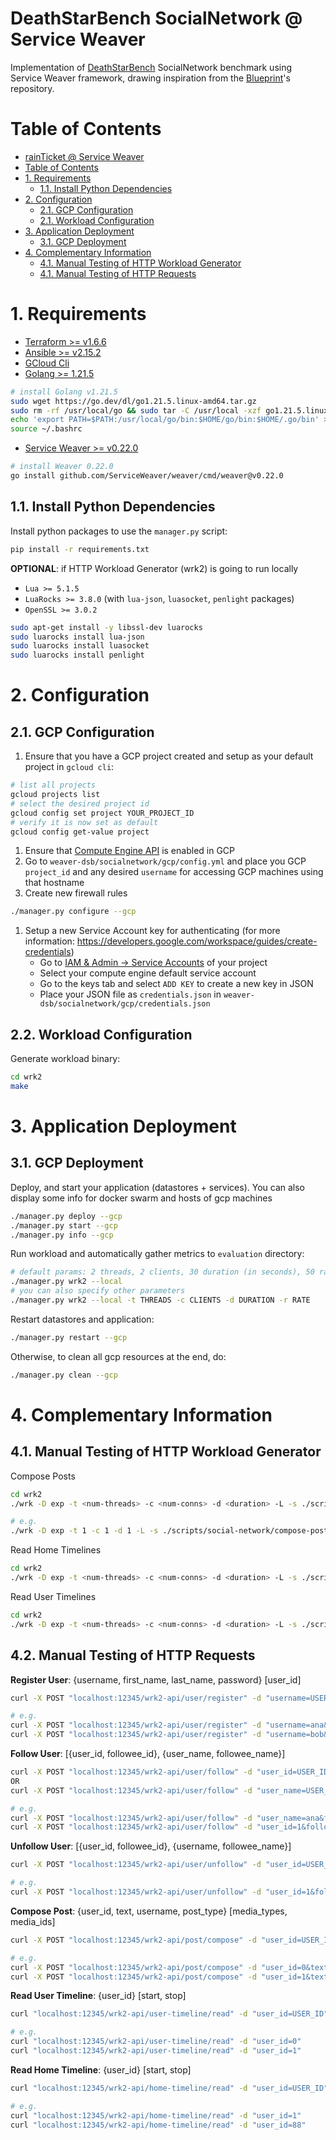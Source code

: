 # DeathStarBench SocialNetwork @ Service Weaver

Implementation of [DeathStarBench](https://github.com/delimitrou/DeathStarBench) SocialNetwork benchmark using Service Weaver framework, drawing inspiration from the [Blueprint](https://gitlab.mpi-sws.org/cld/blueprint)'s repository.

# Table of Contents
- [rainTicket @ Service Weaver](#deathstarbench-socialnetwork--service-weaver)
- [Table of Contents](#table-of-contents)
- [1. Requirements](#1-requirements)
  - [1.1. Install Python Dependencies](#11-install-python-dependencies)
- [2. Configuration](#2-configuration)
  - [2.1. GCP Configuration](#21-gcp-configuration)
  - [2.1. Workload Configuration](#21-workload-configuration)
- [3. Application Deployment](#3-application-deployment)
  - [3.1. GCP Deployment](#31-gcp-deployment)
- [4. Complementary Information](#4-complementary-information)
  - [4.1. Manual Testing of HTTP Workload Generator](#41-manual-testing-of-http-workload-generator)
  - [4.1. Manual Testing of HTTP Requests](#41-manual-testing-of-http-requests)

# 1. Requirements

- [Terraform >= v1.6.6](https://developer.hashicorp.com/terraform/tutorials/aws-get-started/install-cli)
- [Ansible >= v2.15.2](https://docs.ansible.com/ansible/latest/installation_guide/intro_installation.html)
- [GCloud Cli](https://cloud.google.com/sdk/docs/install)
- [Golang >= 1.21.5](https://go.dev/doc/install)
```zsh
# install Golang v1.21.5
sudo wget https://go.dev/dl/go1.21.5.linux-amd64.tar.gz
sudo rm -rf /usr/local/go && sudo tar -C /usr/local -xzf go1.21.5.linux-amd64.tar.gz
echo 'export PATH=$PATH:/usr/local/go/bin:$HOME/go/bin:$HOME/.go/bin' >> ~/.bashrc
source ~/.bashrc
```
- [Service Weaver >= v0.22.0](https://serviceweaver.dev/docs.html#installation)
```zsh
# install Weaver 0.22.0
go install github.com/ServiceWeaver/weaver/cmd/weaver@v0.22.0
```


## 1.1. Install Python Dependencies

Install python packages to use the `manager.py` script:
```zsh
pip install -r requirements.txt
```

**OPTIONAL**: if HTTP Workload Generator (wrk2) is going to run locally
- `Lua >= 5.1.5`
- `LuaRocks >= 3.8.0` (with `lua-json`, `luasocket`, `penlight` packages)
- `OpenSSL >= 3.0.2`

```zsh
sudo apt-get install -y libssl-dev luarocks
sudo luarocks install lua-json
sudo luarocks install luasocket
sudo luarocks install penlight
```

# 2. Configuration

## 2.1. GCP Configuration

1. Ensure that you have a GCP project created and setup as your default project in `gcloud cli`:
``` zsh
# list all projects
gcloud projects list
# select the desired project id
gcloud config set project YOUR_PROJECT_ID
# verify it is now set as default
gcloud config get-value project
```
1. Ensure that [Compute Engine API](https://console.cloud.google.com/marketplace/product/google/compute.googleapis.com) is enabled in GCP
2. Go to `weaver-dsb/socialnetwork/gcp/config.yml` and place you GCP `project_id` and any desired `username` for accessing GCP machines using that hostname
3. Create new firewall rules
``` zsh
./manager.py configure --gcp
```
1. Setup a new Service Account key for authenticating (for more information: https://developers.google.com/workspace/guides/create-credentials)
    - Go to [IAM & Admin -> Service Accounts](https://console.cloud.google.com/iam-admin/serviceaccounts) of your project
    - Select your compute engine default service account
    - Go to the keys tab and select `ADD KEY` to create a new key in JSON
    - Place your JSON file as `credentials.json` in `weaver-dsb/socialnetwork/gcp/credentials.json`

## 2.2. Workload Configuration

Generate workload binary:

```zsh
cd wrk2
make
```

# 3. Application Deployment

## 3.1. GCP Deployment

Deploy, and start your application (datastores + services). You can also display some info for docker swarm and hosts of gcp machines
``` zsh
./manager.py deploy --gcp
./manager.py start --gcp
./manager.py info --gcp
```

Run workload and automatically gather metrics to `evaluation` directory:
``` zsh
# default params: 2 threads, 2 clients, 30 duration (in seconds), 50 rate
./manager.py wrk2 --local
# you can also specify other parameters
./manager.py wrk2 --local -t THREADS -c CLIENTS -d DURATION -r RATE
```

Restart datastores and application:
``` zsh
./manager.py restart --gcp
```

Otherwise, to clean all gcp resources at the end, do:

``` zsh
./manager.py clean --gcp
```

# 4. Complementary Information

## 4.1. Manual Testing of HTTP Workload Generator

Compose Posts

```zsh
cd wrk2
./wrk -D exp -t <num-threads> -c <num-conns> -d <duration> -L -s ./scripts/social-network/compose-post.lua http://localhost:12345/wrk2-api/post/compose -R <reqs-per-sec>

# e.g.
./wrk -D exp -t 1 -c 1 -d 1 -L -s ./scripts/social-network/compose-post.lua http://localhost:12345/wrk2-api/post/compose -R 1
```

Read Home Timelines

```zsh
cd wrk2
./wrk -D exp -t <num-threads> -c <num-conns> -d <duration> -L -s ./scripts/social-network/read-home-timeline.lua http://localhost:12345/wrk2-api/home-timeline/read -R <reqs-per-sec>
```

Read User Timelines

```zsh
cd wrk2
./wrk -D exp -t <num-threads> -c <num-conns> -d <duration> -L -s ./scripts/social-network/read-user-timeline.lua http://localhost:12345/wrk2-api/user-timeline/read -R <reqs-per-sec>
```

## 4.2. Manual Testing of HTTP Requests

**Register User**: {username, first_name, last_name, password} [user_id]

``` zsh
curl -X POST "localhost:12345/wrk2-api/user/register" -d "username=USERNAME&user_id=USER_ID&first_name=FIRST_NAME&last_name=LAST_NAME&password=PASSWORD"

# e.g.
curl -X POST "localhost:12345/wrk2-api/user/register" -d "username=ana&user_id=0&first_name=ana1&last_name=ana2&password=123"
curl -X POST "localhost:12345/wrk2-api/user/register" -d "username=bob&user_id=1&first_name=bob1&last_name=bob2&password=123"
```

**Follow User**: [{user_id, followee_id}, {user_name, followee_name}]

``` zsh
curl -X POST "localhost:12345/wrk2-api/user/follow" -d "user_id=USER_ID&followee_id=FOLLOWEE_ID"
OR
curl -X POST "localhost:12345/wrk2-api/user/follow" -d "user_name=USER_NAME&followee_name=FOLLOWEE_AME"

# e.g.
curl -X POST "localhost:12345/wrk2-api/user/follow" -d "user_name=ana&followee_name=bob"
curl -X POST "localhost:12345/wrk2-api/user/follow" -d "user_id=1&followee_id=0"
```

**Unfollow User**: [{user_id, followee_id}, {username, followee_name}]

``` zsh
curl -X POST "localhost:12345/wrk2-api/user/unfollow" -d "user_id=USER_ID&followee_id=FOLLOWEE_ID"

# e.g.
curl -X POST "localhost:12345/wrk2-api/user/unfollow" -d "user_id=1&followee_id=0"
```

**Compose Post**: {user_id, text, username, post_type} [media_types, media_ids]

``` zsh
curl -X POST "localhost:12345/wrk2-api/post/compose" -d "user_id=USER_ID&text=TEXT&username=USER_ID&post_type=POST_TYPE"

# e.g.
curl -X POST "localhost:12345/wrk2-api/post/compose" -d "user_id=0&text=helloworld_0&username=ana&post_type=0&media_types=["png"]&media_ids=[0]"
curl -X POST "localhost:12345/wrk2-api/post/compose" -d "user_id=1&text=helloworld_0&username=username_1&post_type=0&media_types=["png"]&media_ids=[0]"
```

**Read User Timeline**: {user_id} [start, stop]

``` zsh
curl "localhost:12345/wrk2-api/user-timeline/read" -d "user_id=USER_ID"

# e.g.
curl "localhost:12345/wrk2-api/user-timeline/read" -d "user_id=0"
curl "localhost:12345/wrk2-api/user-timeline/read" -d "user_id=1"
```

**Read Home Timeline**: {user_id} [start, stop]

``` zsh
curl "localhost:12345/wrk2-api/home-timeline/read" -d "user_id=USER_ID"

# e.g.
curl "localhost:12345/wrk2-api/home-timeline/read" -d "user_id=1"
curl "localhost:12345/wrk2-api/home-timeline/read" -d "user_id=88"
```

